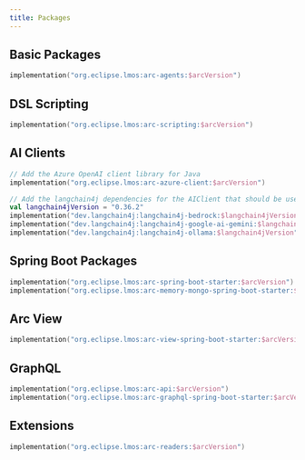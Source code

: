 ```yaml
---
title: Packages
---
```


## Basic Packages
```kts
implementation("org.eclipse.lmos:arc-agents:$arcVersion")
```

## DSL Scripting
```kts
implementation("org.eclipse.lmos:arc-scripting:$arcVersion")
```

## AI Clients
```kts
// Add the Azure OpenAI client library for Java
implementation("org.eclipse.lmos:arc-azure-client:$arcVersion")

// Add the langchain4j dependencies for the AIClient that should be used.
val langchain4jVersion = "0.36.2"
implementation("dev.langchain4j:langchain4j-bedrock:$langchain4jVersion")
implementation("dev.langchain4j:langchain4j-google-ai-gemini:$langchain4jVersion")
implementation("dev.langchain4j:langchain4j-ollama:$langchain4jVersion")
```

## Spring Boot Packages
```kts
implementation("org.eclipse.lmos:arc-spring-boot-starter:$arcVersion")
implementation("org.eclipse.lmos:arc-memory-mongo-spring-boot-starter:$arcVersion")
```

## Arc View
```kts
implementation("org.eclipse.lmos:arc-view-spring-boot-starter:$arcVersion")
```

## GraphQL
```kts
implementation("org.eclipse.lmos:arc-api:$arcVersion")
implementation("org.eclipse.lmos:arc-graphql-spring-boot-starter:$arcVersion")
```

## Extensions 
```kts
implementation("org.eclipse.lmos:arc-readers:$arcVersion")
```